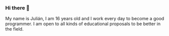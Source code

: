 ### Hi there 👋

My name is Julián, I am 16 years old and I work every day to become a good programmer. I am open to all kinds of educational proposals to be better in the field.
